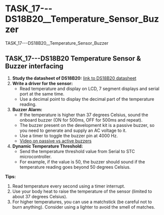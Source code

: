 # TASK_17---DS18B20__Temperature_Sensor_Buzzer
 TASK_17---DS18B20__Temperature_Sensor_Buzzer



## TASK_17---DS18B20 Temperature Sensor & Buzzer interfacing


1. **Study the datasheet of DS18B20:** [link to DS18B20 datasheet](https://datasheets.maximintegrated.com/en/ds/DS18B20.pdf)
2. **Write a driver for the sensor:**
    * Read temperature and display on LCD, 7 segment displays and serial port at the same time.
    * Use a decimal point to display the decimal part of the temperature reading.
3. **Buzzer Alarm:**
    * If the temperature is higher than 37 degrees Celsius, sound the onboard buzzer (ON for 500ms, OFF for 500ms and repeat).
    * The buzzer present on the development kit is a passive buzzer, so you need to generate and supply an AC voltage to it.
    * Use a timer to toggle the buzzer pin at 4000 Hz. 
    * [Video on passive vs active buzzers](https://www.youtube.com/watch?v=dy5C_58kXEk)
4. **Dynamic Temperature Threshold:**
    * Send the temperature threshold value from Serial to STC microcontroller.
    * For example, if the value is 50, the buzzer should sound if the temperature reading goes beyond 50 degrees Celsius.

**Tips:**

1. Read temperature every second using a timer interrupt.
2. Use your body heat to raise the temperature of the sensor (limited to about 37 degrees Celsius).
3. For higher temperatures, you can use a matchstick (be careful not to burn anything). Consider using a lighter to avoid the smell of matches.
